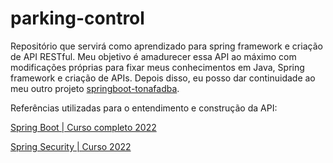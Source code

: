 # parking-control

Repositório que servirá como aprendizado para spring framework e criação de API RESTful. Meu objetivo é amadurecer essa API ao máximo com modificações próprias para fixar meus conhecimentos em Java, Spring framework e criação de APIs.
Depois disso, eu posso dar continuidade ao meu outro projeto [springboot-tonafadba](https://github.com/Nilodex/springboot-tonafadba).

Referências utilizadas para o entendimento e construção da API:

[Spring Boot | Curso completo 2022](https://www.youtube.com/watch?v=LXRU-Z36GEU)

[Spring Security | Curso 2022](https://www.youtube.com/watch?v=t6prPki7daU)
